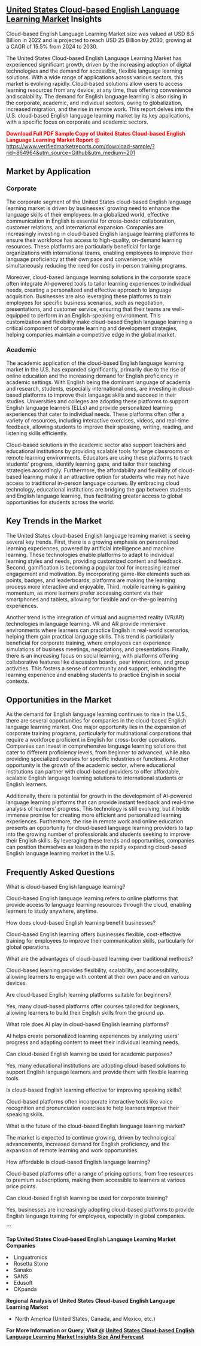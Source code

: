 <h2><a href="https://www.verifiedmarketreports.com/download-sample/?rid=864964&amp;utm_source=Github&amp;utm_medium=201" target="_blank">United States Cloud-based English Language Learning Market</a> Insights</h2><p>Cloud-based English Language Learning Market size was valued at USD 8.5 Billion in 2022 and is projected to reach USD 25 Billion by 2030, growing at a CAGR of 15.5% from 2024 to 2030.</p><p><p>The United States Cloud-based English Language Learning Market has experienced significant growth, driven by the increasing adoption of digital technologies and the demand for accessible, flexible language learning solutions. With a wide range of applications across various sectors, this market is evolving rapidly. Cloud-based solutions allow users to access learning resources from any device, at any time, thus offering convenience and scalability. The demand for English language learning is also rising in the corporate, academic, and individual sectors, owing to globalization, increased migration, and the rise in remote work. This report delves into the U.S. cloud-based English language learning market by its key applications, with a specific focus on corporate and academic sectors.<p><span class=""><span style="color: #ff0000;"><strong>Download Full PDF Sample Copy of United States Cloud-based English Language Learning Market Report</strong> @ </span><a href="https://www.verifiedmarketreports.com/download-sample/?rid=864964&amp;utm_source=Github&amp;utm_medium=201" target="_blank">https://www.verifiedmarketreports.com/download-sample/?rid=864964&amp;utm_source=Github&amp;utm_medium=201</a></span></p></p><h2>Market by Application</h2><h3>Corporate</h3><p>The corporate segment of the United States cloud-based English language learning market is driven by businesses' growing need to enhance the language skills of their employees. In a globalized world, effective communication in English is essential for cross-border collaboration, customer relations, and international expansion. Companies are increasingly investing in cloud-based English language learning platforms to ensure their workforce has access to high-quality, on-demand learning resources. These platforms are particularly beneficial for large organizations with international teams, enabling employees to improve their language proficiency at their own pace and convenience, while simultaneously reducing the need for costly in-person training programs.</p><p>Moreover, cloud-based language learning solutions in the corporate space often integrate AI-powered tools to tailor learning experiences to individual needs, creating a personalized and effective approach to language acquisition. Businesses are also leveraging these platforms to train employees for specific business scenarios, such as negotiation, presentations, and customer service, ensuring that their teams are well-equipped to perform in an English-speaking environment. This customization and flexibility make cloud-based English language learning a critical component of corporate learning and development strategies, helping companies maintain a competitive edge in the global market.</p><h3>Academic</h3><p>The academic application of the cloud-based English language learning market in the U.S. has expanded significantly, primarily due to the rise of online education and the increasing demand for English proficiency in academic settings. With English being the dominant language of academia and research, students, especially international ones, are investing in cloud-based platforms to improve their language skills and succeed in their studies. Universities and colleges are adopting these platforms to support English language learners (ELLs) and provide personalized learning experiences that cater to individual needs. These platforms often offer a variety of resources, including interactive exercises, videos, and real-time feedback, allowing students to improve their speaking, writing, reading, and listening skills efficiently.</p><p>Cloud-based solutions in the academic sector also support teachers and educational institutions by providing scalable tools for large classrooms or remote learning environments. Educators are using these platforms to track students' progress, identify learning gaps, and tailor their teaching strategies accordingly. Furthermore, the affordability and flexibility of cloud-based learning make it an attractive option for students who may not have access to traditional in-person language courses. By embracing cloud technology, educational institutions are bridging the gap between students and English language learning, thus facilitating greater access to global opportunities for students across the world.</p><h2>Key Trends in the Market</h2><p>The United States cloud-based English language learning market is seeing several key trends. First, there is a growing emphasis on personalized learning experiences, powered by artificial intelligence and machine learning. These technologies enable platforms to adapt to individual learning styles and needs, providing customized content and feedback. Second, gamification is becoming a popular tool for increasing learner engagement and motivation. By incorporating game-like elements such as points, badges, and leaderboards, platforms are making the learning process more interactive and enjoyable. Third, mobile learning is gaining momentum, as more learners prefer accessing content via their smartphones and tablets, allowing for flexible and on-the-go learning experiences.</p><p>Another trend is the integration of virtual and augmented reality (VR/AR) technologies in language learning. VR and AR provide immersive environments where learners can practice English in real-world scenarios, helping them gain practical language skills. This trend is particularly beneficial for corporate training, where employees can experience simulations of business meetings, negotiations, and presentations. Finally, there is an increasing focus on social learning, with platforms offering collaborative features like discussion boards, peer interactions, and group activities. This fosters a sense of community and support, enhancing the learning experience and enabling students to practice English in social contexts.</p><h2>Opportunities in the Market</h2><p>As the demand for English language learning continues to rise in the U.S., there are several opportunities for companies in the cloud-based English language learning market. One major opportunity lies in the expansion of corporate training programs, particularly for multinational corporations that require a workforce proficient in English for cross-border operations. Companies can invest in comprehensive language learning solutions that cater to different proficiency levels, from beginner to advanced, while also providing specialized courses for specific industries or functions. Another opportunity is the growth of the academic sector, where educational institutions can partner with cloud-based providers to offer affordable, scalable English language learning solutions to international students or English learners.</p><p>Additionally, there is potential for growth in the development of AI-powered language learning platforms that can provide instant feedback and real-time analysis of learners’ progress. This technology is still evolving, but it holds immense promise for creating more efficient and personalized learning experiences. Furthermore, the rise in remote work and online education presents an opportunity for cloud-based language learning providers to tap into the growing number of professionals and students seeking to improve their English skills. By leveraging these trends and opportunities, companies can position themselves as leaders in the rapidly expanding cloud-based English language learning market in the U.S.</p><h2>Frequently Asked Questions</h2><p>What is cloud-based English language learning?</p><p>Cloud-based English language learning refers to online platforms that provide access to language learning resources through the cloud, enabling learners to study anywhere, anytime.</p><p>How does cloud-based English learning benefit businesses?</p><p>Cloud-based English learning offers businesses flexible, cost-effective training for employees to improve their communication skills, particularly for global operations.</p><p>What are the advantages of cloud-based learning over traditional methods?</p><p>Cloud-based learning provides flexibility, scalability, and accessibility, allowing learners to engage with content at their own pace and on various devices.</p><p>Are cloud-based English learning platforms suitable for beginners?</p><p>Yes, many cloud-based platforms offer courses tailored for beginners, allowing learners to build their English skills from the ground up.</p><p>What role does AI play in cloud-based English learning platforms?</p><p>AI helps create personalized learning experiences by analyzing users’ progress and adapting content to meet their individual learning needs.</p><p>Can cloud-based English learning be used for academic purposes?</p><p>Yes, many educational institutions are adopting cloud-based solutions to support English language learners and provide them with flexible learning tools.</p><p>Is cloud-based English learning effective for improving speaking skills?</p><p>Cloud-based platforms often incorporate interactive tools like voice recognition and pronunciation exercises to help learners improve their speaking skills.</p><p>What is the future of the cloud-based English language learning market?</p><p>The market is expected to continue growing, driven by technological advancements, increased demand for English proficiency, and the expansion of remote learning and work opportunities.</p><p>How affordable is cloud-based English language learning?</p><p>Cloud-based platforms offer a range of pricing options, from free resources to premium subscriptions, making them accessible to learners at various price points.</p><p>Can cloud-based English learning be used for corporate training?</p><p>Yes, businesses are increasingly adopting cloud-based platforms to provide English language training for employees, especially in global companies.</p>```</p><p><strong>Top United States Cloud-based English Language Learning Market Companies</strong></p><div data-test-id=""><p><li>Linguatronics</li><li> Rosetta Stone</li><li> Sanako</li><li> SANS</li><li> Edusoft</li><li> OKpanda</li></p><div><strong>Regional Analysis of&nbsp;United States Cloud-based English Language Learning Market</strong></div><ul><li dir="ltr"><p dir="ltr">North America&nbsp;(United States, Canada, and Mexico, etc.)</p></li></ul><p><strong>For More Information or Query, Visit @&nbsp;</strong><strong><a href="https://www.verifiedmarketreports.com/product/cloud-based-english-language-learning-market/?utm_source=Github&amp;utm_medium=201" target="_blank">United States Cloud-based English Language Learning Market Insights Size And Forecast</a></strong></p></div>
